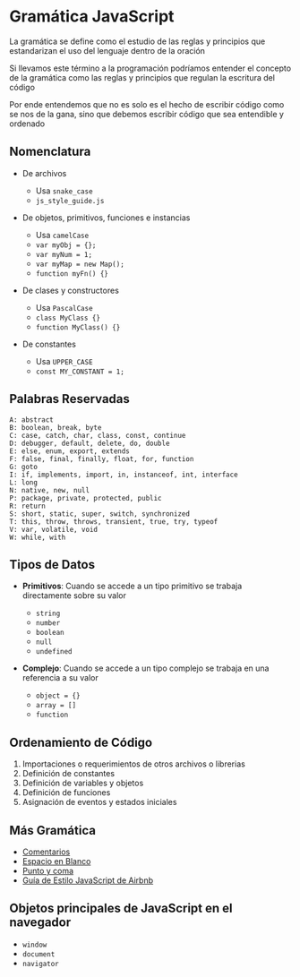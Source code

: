 # Gramática JavaScript

La gramática se define como el estudio de las reglas y principios que estandarizan el uso del lenguaje dentro de la oración

Si llevamos este término a la programación podríamos entender el concepto de la gramática como las reglas y principios que regulan la escritura del código

Por ende entendemos que no es solo es el hecho de escribir código como se nos de la gana, sino que debemos escribir código que sea entendible y ordenado

## Nomenclatura

* De archivos
    * Usa `snake_case`
    * `js_style_guide.js`

* De objetos, primitivos, funciones e instancias
    * Usa `camelCase`
    * `var myObj = {};`
    * `var myNum = 1;`
    * `var myMap = new Map();`
    * `function myFn() {}`

* De clases y constructores
    * Usa `PascalCase`
    * `class MyClass {}`
    * `function MyClass() {}`

* De constantes
    * Usa `UPPER_CASE`
    * `const MY_CONSTANT = 1;`

## Palabras Reservadas
    A: abstract
    B: boolean, break, byte
    C: case, catch, char, class, const, continue
    D: debugger, default, delete, do, double
    E: else, enum, export, extends
    F: false, final, finally, float, for, function
    G: goto
    I: if, implements, import, in, instanceof, int, interface
    L: long
    N: native, new, null
    P: package, private, protected, public
    R: return
    S: short, static, super, switch, synchronized
    T: this, throw, throws, transient, true, try, typeof
    V: var, volatile, void
    W: while, with

## Tipos de Datos

* **Primitivos**: Cuando se accede a un tipo primitivo se trabaja directamente sobre su valor
    + `string`
    + `number`
    + `boolean`
    + `null`
    + `undefined`

* **Complejo**: Cuando se accede a un tipo complejo se trabaja en una referencia a su valor
    + `object = {}`
    + `array = []`
    + `function`

## Ordenamiento de Código

1. Importaciones o requerimientos de otros archivos o librerias
2. Definición de constantes
3. Definición de variables y objetos
4. Definición de funciones
5. Asignación de eventos y estados iniciales

## Más Gramática

* [Comentarios](https://github.com/airbnb/javascript#comments)
* [Espacio en Blanco](https://github.com/airbnb/javascript#whitespace)
* [Punto y coma](https://github.com/airbnb/javascript#semicolons)
* [Guía de Estilo JavaScript de Airbnb](https://github.com/airbnb/javascript#airbnb-javascript-style-guide-)

## Objetos principales de JavaScript en el navegador

* `window`
* `document`
* `navigator`